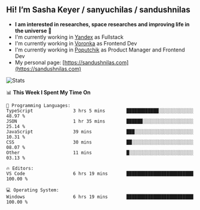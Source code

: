 ## Hi! I’m Sasha Keyer / sanyuchilas / sandushnilas

- **I am interested in researches, space researches and improving life in the universe 🌠** 
- I'm currently working in [Yandex](https://browser.yandex.ru/corp) as Fullstack
- I'm currently working in [Voronka](https://voronka-events.ru/about/) as Frontend Dev
- I'm currently working in [Poputchik](https://putchik.ru/) as Product Manager and Frontend Dev 
- My personal page: [https://sandushnilas.com](https://sandushnilas.com)

![Stats](https://github-readme-stats.vercel.app/api?username=sanyuchilas&show_icons=true&theme=react&hide=issues&count_private=true&layout=compact)

<!--START_SECTION:waka-->
📊 **This Week I Spent My Time On** 

```text
💬 Programming Languages: 
TypeScript               3 hrs 5 mins        ████████████░░░░░░░░░░░░░   48.97 % 
JSON                     1 hr 35 mins        ██████░░░░░░░░░░░░░░░░░░░   25.14 % 
JavaScript               39 mins             ███░░░░░░░░░░░░░░░░░░░░░░   10.31 % 
CSS                      30 mins             ██░░░░░░░░░░░░░░░░░░░░░░░   08.07 % 
Other                    11 mins             █░░░░░░░░░░░░░░░░░░░░░░░░   03.13 % 

🔥 Editors: 
VS Code                  6 hrs 19 mins       █████████████████████████   100.00 % 

💻 Operating System: 
Windows                  6 hrs 19 mins       █████████████████████████   100.00 % 
```


<!--END_SECTION:waka-->
